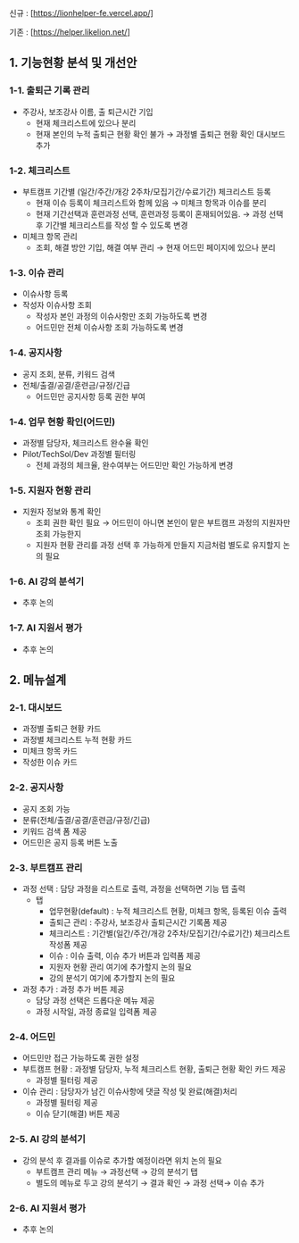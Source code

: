 신규 : [https://lionhelper-fe.vercel.app/]

기존 : [https://helper.likelion.net/]

## 1. 기능현황 분석 및 개선안

### 1-1. 출퇴근 기록 관리

- 주강사, 보조강사 이름, 출 퇴근시간 기입
  - 현재 체크리스트에 있으나 분리
  - 현재 본인의 누적 출퇴근 현황 확인 불가 → 과정별 출퇴근 현황 확인 대시보드 추가

### 1-2. 체크리스트

- 부트캠프 기간별 (일간/주간/개강 2주차/모집기간/수료기간) 체크리스트 등록
  - 현재 이슈 등록이 체크리스트와 함께 있음 → 미체크 항목과 이슈를 분리
  - 현재 기간선택과 훈련과정 선택, 훈련과정 등록이 혼재되어있음. → 과정 선택 후 기간별 체크리스트를 작성 할 수 있도록 변경
- 미체크 항목 관리
  - 조회, 해결 방안 기입, 해결 여부 관리 → 현재 어드민 페이지에 있으나 분리

### 1-3. 이슈 관리

- 이슈사항 등록
- 작성자 이슈사항 조회
  - 작성자 본인 과정의 이슈사항만 조회 가능하도록 변경
  - 어드민만 전체 이슈사항 조회 가능하도록 변경

### 1-4. 공지사항

- 공지 조회, 분류, 키워드 검색
- 전체/출결/공결/훈련금/규정/긴급
  - 어드민만 공지사항 등록 권한 부여

### 1-4. 업무 현황 확인(어드민)

- 과정별 담당자, 체크리스트 완수율 확인
- Pilot/TechSol/Dev 과정별 필터링
  - 전체 과정의 체크율, 완수여부는 어드민만 확인 가능하게 변경

### 1-5. 지원자 현황 관리

- 지원자 정보와 통계 확인
  - 조회 권한 확인 필요 → 어드민이 아니면 본인이 맡은 부트캠프 과정의 지원자만 조회 가능한지
  - 지원자 현황 관리를 과정 선택 후 가능하게 만들지 지금처럼 별도로 유지할지 논의 필요

### 1-6. AI 강의 분석기

- 추후 논의

### 1-7. AI 지원서 평가

- 추후 논의

## 2. 메뉴설계

### 2-1. 대시보드

- 과정별 출퇴근 현황 카드
- 과정별 체크리스트 누적 현황 카드
- 미체크 항목 카드
- 작성한 이슈 카드

### 2-2. 공지사항

- 공지 조회 가능
- 분류(전체/출결/공결/훈련금/규정/긴급)
- 키워드 검색 폼 제공
- 어드민은 공지 등록 버튼 노출

### 2-3. 부트캠프 관리

- 과정 선택 : 담당 과정을 리스트로 출력, 과정을 선택하면 기능 탭 출력
  - 탭
    - 업무현황(default) : 누적 체크리스트 현황, 미체크 항목, 등록된 이슈 출력
    - 출퇴근 관리 : 주강사, 보조강사 출퇴근시간 기록폼 제공
    - 체크리스트 : 기간별(일간/주간/개강 2주차/모집기간/수료기간) 체크리스트 작성폼 제공
    - 이슈 : 이슈 출력, 이슈 추가 버튼과 입력폼 제공
    - 지원자 현황 관리 여기에 추가할지 논의 필요
    - 강의 분석기 여기에 추가할지 논의 필요
- 과정 추가 : 과정 추가 버튼 제공
  - 담당 과정 선택은 드롭다운 메뉴 제공
  - 과정 시작일, 과정 종료일 입력폼 제공

### 2-4. 어드민

- 어드민만 접근 가능하도록 권한 설정
- 부트캠프 현황 : 과정별 담당자, 누적 체크리스트 현황, 출퇴근 현황 확인 카드 제공
  - 과정별 필터링 제공
- 이슈 관리 : 담당자가 남긴 이슈사항에 댓글 작성 및 완료(해결)처리
  - 과정별 필터링 제공
  - 이슈 닫기(해결) 버튼 제공

### 2-5. AI 강의 분석기

- 강의 분석 후 결과를 이슈로 추가할 예정이라면 위치 논의 필요
  - 부트캠프 관리 메뉴 → 과정선택 → 강의 분석기 탭
  - 별도의 메뉴로 두고 강의 분석기 → 결과 확인 → 과정 선택→ 이슈 추가

### 2-6. AI 지원서 평가

- 추후 논의
